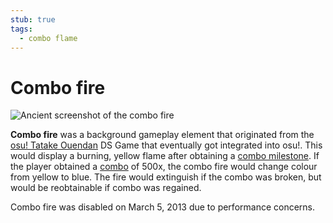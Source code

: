 ```yaml
---
stub: true
tags:
  - combo flame
---
```


# Combo fire

![Ancient screenshot of the combo fire](/wiki/shared/combo-fire.jpg "R.I.P. combo fire")

**Combo fire** was a background gameplay element that originated from the [osu! Tatake Ouendan](https://en.wikipedia.org/wiki/Osu!_Tatakae!_Ouendan "Wikipedia") DS Game that eventually got integrated into osu!. This would display a burning, yellow flame after obtaining a [combo milestone](/wiki/Glossary/Combo_milestone). If the player obtained a [combo](/wiki/Glossary/Combo_(score_multiplier)) of 500x, the combo fire would change colour from yellow to blue. The fire would extinguish if the combo was broken, but would be reobtainable if combo was regained.

Combo fire was disabled on March 5, 2013 due to performance concerns.

<!--TODO: Add images and links-->
